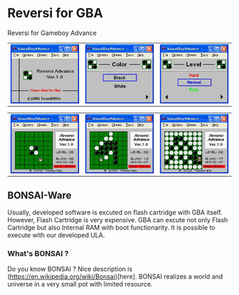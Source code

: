 # Reversi for GBA
Reversi for Gameboy Advance

<table>
<tr>
<td><img src="./pics/Opening.jpg"></td>
<td><img src="./pics/ColSel.jpg"></td>
<td><img src="./pics/LvlSel.jpg"></td>
</tr>
</table>

<table>
<tr>
<td><img src="./pics/Play1.jpg"></td>
<td><img src="./pics/Play2.jpg"></td>
<td><img src="./pics/Play3.jpg"></td>
</tr>
</table>

## BONSAI-Ware
Usually, developed software is excuted on flash cartridge with GBA itself. However, Flash Cartridge is very expensive. GBA can excute not only Flash Cartridge but also Internal RAM with boot functionarity. It is possible to execute with our developed ULA. 

### What's BONSAI ?
Do you know BONSAI ? Nice description is (https://en.wikipedia.org/wiki/Bonsai)[here]. BONSAI realizes a world and universe in a very small pot with limited resource. 

